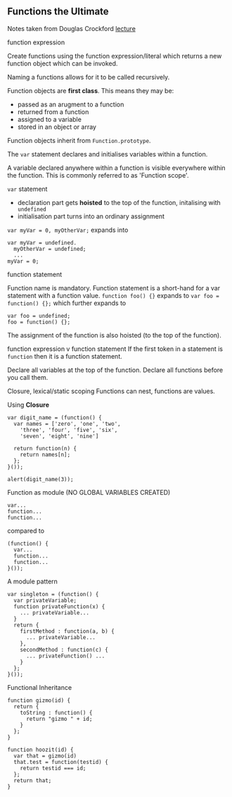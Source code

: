 ## Functions the Ultimate

Notes taken from Douglas Crockford [lecture](https://www.youtube.com/watch?v=DogGMNBZZvg&t=7021s)

function expression

Create functions using the function expression/literal which returns a new function object which can be invoked.

Naming a functions allows for it to be called recursively.

Function objects are **first class**.
This means they may be:
- passed as an arugment to a function
- returned from a function
- assigned to a variable
- stored in an object or array

Function objects inherit from ```Function.prototype```.

The ```var``` statement declares and initialises variables within a function.

A variable declared anywhere within a function is visible everywhere within the function. This is commonly referred to as 'Function scope'.

```var``` statement
- declaration part gets **hoisted** to the top of the function, initalising with ``` undefined```
- initialisation part turns into an ordinary assignment

```var myVar = 0, myOtherVar;```
expands into
```
var myVar = undefined.
  myOtherVar = undefined;
  ...
myVar = 0;
```

function statement

Function name is mandatory.
Function statement is a short-hand for a var statement with a function value.
```function foo() {}```
expands to
```var foo = function() {};```
which further expands to
```
var foo = undefined;
foo = function() {};
```
The assignment of the function is also hoisted (to the top of the function).

function expression v function statement
If the first token in a statement is ```function``` then it is a function statement.

Declare all variables at the top of the function.
Declare all functions before you call them.

Closure, lexical/static scoping
Functions can nest, functions are values.

Using **Closure**

```
var digit_name = (function() {
  var names = ['zero', 'one', 'two', 
    'three', 'four', 'five', 'six',
    'seven', 'eight', 'nine']
  
  return function(n) {
    return names[n];
  };
}());

alert(digit_name(3));
```

Function as module (NO GLOBAL VARIABLES CREATED)
```
var...
function...
function...
```
compared to
```
(function() {
  var...
  function...
  function...
}());
```

A module pattern
```
var singleton = (function() {
  var privateVariable;
  function privateFunction(x) {
    ... privateVariable...
  }
  return {
    firstMethod : function(a, b) {
      ... privateVariable...
    },
    secondMethod : function(c) {
      ... privateFunction() ...
    }
  };
}());
```

Functional Inheritance

```
function gizmo(id) {
  return {
    toString : function() {
      return "gizmo " + id;
    }
  };
}

function hoozit(id) {
  var that = gizmo(id)
  that.test = function(testid) {
    return testid === id;
  };
  return that;
}
```




